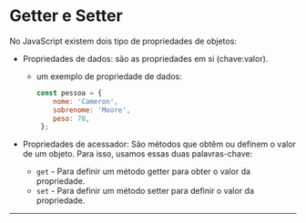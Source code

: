 # Getter e Setter

No JavaScript existem dois tipo de propriedades de objetos:

* Propriedades de dados: são as propriedades em si (chave:valor).
  * um exemplo de propriedade de dados:

    ```js
    const pessoa = {
        nome: 'Cameron',
        sobrenome: 'Moore',
        peso: 78,
     };
    ```

* Propriedades de acessador: São métodos que obtêm ou definem o valor de um objeto. Para isso, usamos essas duas palavras-chave:
  * `get` - Para definir um método getter para obter o valor da propriedade.
  * `set` - Para definir um método setter para definir o valor da propriedade.

---